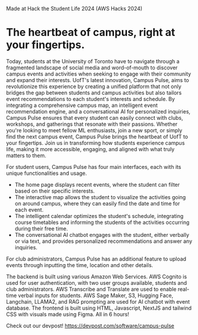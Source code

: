Made at Hack the Student Life 2024 (AWS Hacks 2024)

# The heartbeat of campus, right at your fingertips. 

Today, students at the University of Toronto have to navigate through a fragmented landscape of social media and word-of-mouth to discover campus events and activities when seeking to engage with their community and expand their interests. UofT's latest innovation, Campus Pulse, aims to revolutionize this experience by creating a unified platform that not only bridges the gap between students and campus activities but also tailors event recommendations to each student's interests and schedule. By integrating a comprehensive campus map, an intelligent event recommendation engine, and a conversational AI for personalized inquiries, Campus Pulse ensures that every student can easily connect with clubs, workshops, and gatherings that resonate with their passions. Whether you're looking to meet fellow ML enthusiasts, join a new sport, or simply find the next campus event, Campus Pulse brings the heartbeat of UofT to your fingertips. Join us in transforming how students experience campus life, making it more accessible, engaging, and aligned with what truly matters to them.

For student users, Campus Pulse has four main interfaces, each with its unique functionalities and usage.
* The home page displays recent events, where the student can filter based on their specific interests.
* The interactive map allows the student to visualize the activities going on around campus, where they can easily find the date and time for each event.
* The intelligent calendar optimizes the student's schedule, integrating course timetables and informing the students of the activities occurring during their free time.
* The conversational AI chatbot engages with the student, either verbally or via text, and provides personalized recommendations and answer any inquiries.

For club administrators, Campus Pulse has an additional feature to upload events through inputting the time, location and other details.

The backend is built using various Amazon Web Services. AWS Cognito is used for user authentication, with two user groups available, students and club administrators. AWS Transcribe and Translate are used to enable real-time verbal inputs for students. AWS Sage Maker, S3, Hugging Face, Langchain, LLAMA2, and RAG prompting are used for AI chatbot with event database. The frontend is built using HTML, Javascript, NextJS and tailwind CSS with visuals made using Figma. All in 6 hours!

Check out our devpost! 
https://devpost.com/software/campus-pulse
